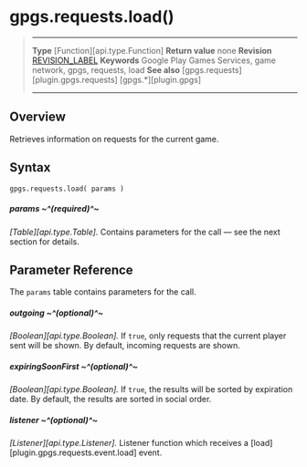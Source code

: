 # gpgs.requests.load()

> --------------------- ------------------------------------------------------------------------------------------
> __Type__              [Function][api.type.Function]
> __Return value__      none
> __Revision__          [REVISION_LABEL](REVISION_URL)
> __Keywords__          Google Play Games Services, game network, gpgs, requests, load
> __See also__          [gpgs.requests][plugin.gpgs.requests]
>                       [gpgs.*][plugin.gpgs]
> --------------------- ------------------------------------------------------------------------------------------

## Overview

Retrieves information on requests for the current game.

## Syntax

	gpgs.requests.load( params )

##### params ~^(required)^~
_[Table][api.type.Table]._ Contains parameters for the call &mdash; see the next section for details.

## Parameter Reference

The `params` table contains parameters for the call.

##### outgoing ~^(optional)^~
_[Boolean][api.type.Boolean]._ If `true`, only requests that the current player sent will be shown. By default, incoming requests are shown.

##### expiringSoonFirst ~^(optional)^~
_[Boolean][api.type.Boolean]._ If `true`, the results will be sorted by expiration date. By default, the results are sorted in social order.

##### listener ~^(optional)^~
_[Listener][api.type.Listener]._ Listener function which receives a [load][plugin.gpgs.requests.event.load] event.
